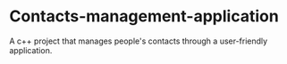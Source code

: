 # Contacts-management-application
A c++ project that manages people's contacts through a user-friendly application.
